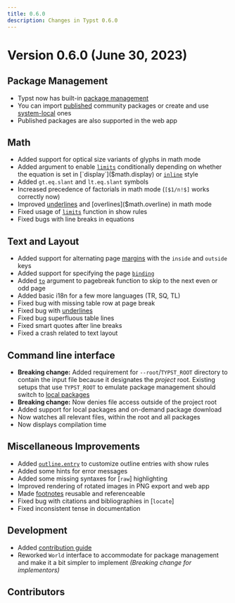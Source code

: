 ```yaml
---
title: 0.6.0
description: Changes in Typst 0.6.0
---
```


# Version 0.6.0 (June 30, 2023)

## Package Management
- Typst now has built-in [package management]($scripting/#packages)
- You can import [published]($universe) community packages or create and use
  [system-local](https://github.com/typst/packages#local-packages) ones
- Published packages are also supported in the web app

## Math
- Added support for optical size variants of glyphs in math mode
- Added argument to enable [`limits`]($math.limits) conditionally depending on
  whether the equation is set in [`display`]($math.display) or
  [`inline`]($math.inline) style
- Added `gt.eq.slant` and `lt.eq.slant` symbols
- Increased precedence of factorials in math mode (`[$1/n!$]` works correctly
  now)
- Improved [underlines]($math.underline) and [overlines]($math.overline) in
  math mode
- Fixed usage of [`limits`]($math.limits) function in show rules
- Fixed bugs with line breaks in equations

## Text and Layout
- Added support for alternating page [margins]($page.margin) with the `inside`
  and `outside` keys
- Added support for specifying the page [`binding`]($page.binding)
- Added [`to`]($pagebreak.to) argument to pagebreak function to skip to the
  next even or odd page
- Added basic i18n for a few more languages (TR, SQ, TL)
- Fixed bug with missing table row at page break
- Fixed bug with [underlines]($underline)
- Fixed bug superfluous table lines
- Fixed smart quotes after line breaks
- Fixed a crash related to text layout

## Command line interface
- **Breaking change:** Added requirement for `--root`/`TYPST_ROOT` directory
  to contain the input file because it designates the _project_ root. Existing
  setups that use `TYPST_ROOT` to emulate package management should switch to
  [local packages](https://github.com/typst/packages#local-packages)
- **Breaking change:** Now denies file access outside of the project root
- Added support for local packages and on-demand package download
- Now watches all relevant files, within the root and all packages
- Now displays compilation time

## Miscellaneous Improvements
- Added [`outline.entry`]($outline.entry) to customize outline entries with
  show rules
- Added some hints for error messages
- Added some missing syntaxes for [`raw`] highlighting
- Improved rendering of rotated images in PNG export and web app
- Made [footnotes]($footnote) reusable and referenceable
- Fixed bug with citations and bibliographies in [`locate`]
- Fixed inconsistent tense in documentation

## Development
- Added [contribution guide](https://github.com/typst/typst/blob/main/CONTRIBUTING.md)
- Reworked `World` interface to accommodate for package management and make
  it a bit simpler to implement _(Breaking change for implementors)_

## Contributors
<contributors from="v0.5.0" to="v0.6.0" />
